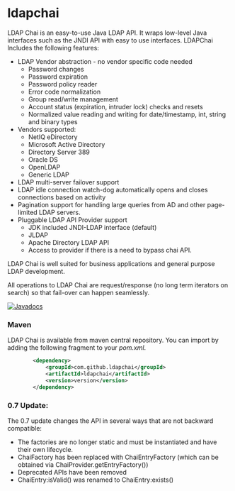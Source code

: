 ldapchai
========
LDAP Chai is an easy-to-use Java LDAP API.  It wraps low-level Java interfaces such as the JNDI API with
easy to use interfaces.  LDAPChai Includes the following features:

* LDAP Vendor abstraction - no vendor specific code needed
  * Password changes
  * Password expiration
  * Password policy reader
  * Error code normalization
  * Group read/write management
  * Account status (expiration, intruder lock) checks and resets
  * Normalized value reading and writing for date/timestamp, int, string and binary types 
* Vendors supported:
  * NetIQ eDirectory
  * Microsoft Active Directory
  * Directory Server 389
  * Oracle DS
  * OpenLDAP
  * Generic LDAP 
* LDAP multi-server failover support
* LDAP idle connection watch-dog automatically opens and closes connections based on activity
* Pagination support for handling large queries from AD and other page-limited LDAP servers.
* Pluggable LDAP API Provider support
  * JDK included JNDI-LDAP interface (default)
  * JLDAP
  * Apache Directory LDAP API 
  * Access to provider if there is a need to bypass chai API.
  
LDAP Chai is well suited for business applications and general purpose LDAP development.

All operations to LDAP Chai are request/response (no long term iterators on search) so that fail-over can
happen seamlessly. 
  

[![Javadocs](https://www.javadoc.io/badge/com.github.ldapchai/ldapchai.svg)](https://www.javadoc.io/doc/com.github.ldapchai/ldapchai)


### Maven

LDAP Chai is available from maven central repository.  You can import by adding the following fragment to your _pom.xml_.

```xml
        <dependency>
            <groupId>com.github.ldapchai</groupId>
            <artifactId>ldapchai</artifactId>
            <version>version</version>
        </dependency>
```

### 0.7 Update:

The 0.7 update changes the API in several ways that are not backward compatible:

* The factories are no longer static and must be instantiated and have their own lifecycle.
* ChaiFactory has been replaced with ChaiEntryFactory (which can be obtained via ChaiProvider.getEntryFactory())
* Deprecated APIs have been removed
* ChaiEntry:isValid() was renamed to ChaiEntry:exists()
